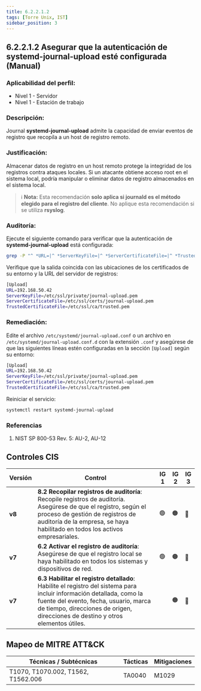 ```yaml
---
title: 6.2.2.1.2
tags: [Torre Unix, IST]
sidebar_position: 3
---
```

## 6.2.2.1.2 Asegurar que la autenticación de systemd-journal-upload esté configurada (Manual)

### Aplicabilidad del perfil:
- Nivel 1 - Servidor
- Nivel 1 - Estación de trabajo

### Descripción:
Journal **systemd-journal-upload** admite la capacidad de enviar eventos de registro que recopila a un host de registro remoto.

### Justificación:
Almacenar datos de registro en un host remoto protege la integridad de los registros contra ataques locales. Si un atacante obtiene acceso root en el sistema local, podría manipular o eliminar datos de registro almacenados en el sistema local.

> ℹ **Nota:** Esta recomendación **solo aplica si journald es el método elegido para el registro del cliente**. No aplique esta recomendación si se utiliza **rsyslog**.

### Auditoría:
Ejecute el siguiente comando para verificar que la autenticación de **systemd-journal-upload** está configurada:

```bash
grep -P "^ *URL=|^ *ServerKeyFile=|^ *ServerCertificateFile=|^ *TrustedCertificateFile=" /etc/systemd/journal-upload.conf
```

Verifique que la salida coincida con las ubicaciones de los certificados de su entorno y la URL del servidor de registros:

```bash
[Upload] 
URL=192.168.50.42
ServerKeyFile=/etc/ssl/private/journal-upload.pem
ServerCertificateFile=/etc/ssl/certs/journal-upload.pem
TrustedCertificateFile=/etc/ssl/ca/trusted.pem
```

### Remediación:
Edite el archivo `/etc/systemd/journal-upload.conf` o un archivo en  
`/etc/systemd/journal-upload.conf.d` con la extensión `.conf` y asegúrese de que las siguientes líneas estén configuradas en la sección `[Upload]` según su entorno:

```bash
[Upload]
URL=192.168.50.42
ServerKeyFile=/etc/ssl/private/journal-upload.pem
ServerCertificateFile=/etc/ssl/certs/journal-upload.pem
TrustedCertificateFile=/etc/ssl/ca/trusted.pem
```

Reiniciar el servicio:

```bash
systemctl restart systemd-journal-upload
```

### Referencias
1. NIST SP 800-53 Rev. 5: AU-2, AU-12

## Controles CIS

| Versión | Control | IG 1 | IG 2 | IG 3 |
|---------|---------|------|------|------|
| **v8**  | **8.2 Recopilar registros de auditoría**: Recopile registros de auditoría. Asegúrese de que el registro, según el proceso de gestión de registros de auditoría de la empresa, se haya habilitado en todos los activos empresariales. | 🟢 | 🟠 | 🔵 |
| **v7**  | **6.2 Activar el registro de auditoría**: Asegúrese de que el registro local se haya habilitado en todos los sistemas y dispositivos de red. | 🟢 | 🟠 | 🔵 |
| **v7**  | **6.3 Habilitar el registro detallado**: Habilite el registro del sistema para incluir información detallada, como la fuente del evento, fecha, usuario, marca de tiempo, direcciones de origen, direcciones de destino y otros elementos útiles. |  | 🟠 | 🔵 |

## Mapeo de MITRE ATT&CK

| Técnicas / Subtécnicas | Tácticas | Mitigaciones |
|------------------------|---------|-------------|
| T1070, T1070.002, T1562, T1562.006 | TA0040 | M1029 |

